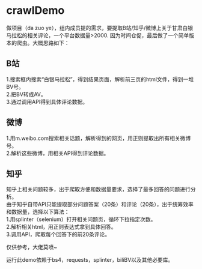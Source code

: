 # crawlDemo
做项目（da zuo ye），组内成员提的需求，要提取B站/知乎/微博上关于甘肃白银马拉松的相关评论，一个平台数据量>2000.
因为时间仓促，最后做了一个简单版本的爬虫。大概思路如下：

## B站

1.搜索框内搜索“白银马拉松”，得到结果页面，解析前三页的html文件，得到一堆BV号。</br>
2.把BV转成AV。</br>
3.通过调用API得到具体评论数据。</br>

## 微博

1.用m.weibo.com搜索相关话题，解析得到的网页，用正则提取出所有相关微博号。</br>
2.解析这些微博，用相关API得到评论数据。</br>

## 知乎

知乎上相关问题较多，出于爬取方便和数据量要求，选择了最多回答的问题进行分析。</br>
由于知乎自带API只能提取部分问题答案（20条）和评论（20条），出于统筹效率和数据量，选择以下算法：</br>
1.用splinter（selenium）打开相关问题页，循环下拉指定次数。</br>
2.解析相关html，用正则表达式拿到具体回答。</br>
3.调用API，爬取每个回答下的前20条评论。</br>

仅供参考，大佬莫喷~

运行此demo依赖于bs4，requests，splinter，biliBV以及其他必要库。
